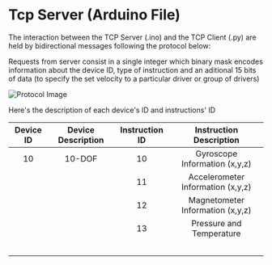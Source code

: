 # Tcp Server (Arduino File)

The interaction between the TCP Server (.ino) and the TCP Client (.py) are held by bidirectional messages following the protocol below:

Requests from server consist in a single integer which binary mask encodes information about the device ID, type of instruction and an aditional 15 bits of data (to specify the set velocity to a particular driver or group of drivers)

![Protocol Image](https://github.com/fabo3011/EagleX_TeensyTcp/tree/master/TeensyTcpServer/.protocol_image.png "Bitmask Protocol Descriptor")

Here's the description of each device's ID and instructions' ID

| Device ID | Device Description | Instruction ID |      Instruction Description      |
|:---------:|:------------------:|:--------------:|:---------------------------------:|
| 10        | 10-DOF             | 10             | Gyroscope Information (x,y,z)     |
|           |                    | 11             | Accelerometer Information (x,y,z) |
|           |                    | 12             | Magnetometer Information (x,y,z)  |
|           |                    | 13             | Pressure and Temperature          |
|           |                    |                |                                   |
|           |                    |                |                                   |
|           |                    |                |                                   |
|           |                    |                |                                   |
|           |                    |                |                                   |
